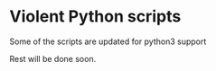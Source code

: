 # Violent Python scripts

Some of the scripts are updated for python3 support 

Rest will be done soon.
